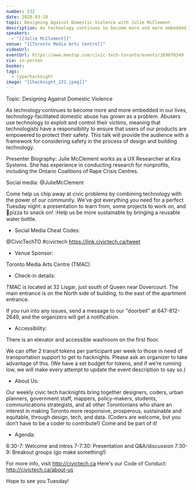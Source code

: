 ```yaml
---
number: 232
date: 2020-03-10
topic: Designing Against Domestic Violence with Julie McClement
description: As technology continues to become more and more embedded in our lives, technology-facilitated domestic abuse has grown as a problem. Abusers use technology to exploit and control their victims, meaning that technologists have a responsibility to ensure that users of our products are empowered to protect their safety. This talk will provide the audience with a framework for considering safety in the process of design and building technology.
speakers:
  - "[[Julie McClement]]"
venue: "[[Toronto Media Arts Centre]]"
videoUrl:
eventUrl: https://www.meetup.com/civic-tech-toronto/events/269070349
via: in-person
booker:
tags:
  - type/hacknight
image: "[[hacknight_232.jpeg]]"
---
```


Topic: Designing Against Domestic Violence

As technology continues to become more and more embedded in our lives, technology-facilitated domestic abuse has grown as a problem. Abusers use technology to exploit and control their victims, meaning that technologists have a responsibility to ensure that users of our products are empowered to protect their safety. This talk will provide the audience with a framework for considering safety in the process of design and building technology.

Presenter Biography: Julie McClement works as a UX Researcher at Kira Systems. She has experience in conducting research for nonprofits, including the Ontario Coalitions of Rape Crisis Centres.

Social media: @JulieMcClement

Come help us chip away at civic problems by combining technology with the power of our community. We've got everything you need for a perfect Tuesday night: a presentation to learn from, some projects to work on, and 🍕pizza to snack on! 💧Help us be more sustainable by bringing a reusable water bottle.

+ Social Media Cheat Codes:

@CivicTechTO \#civictech
https://link.civictech.ca/tweet

+ Venue Sponsor:

Toronto Media Arts Centre (TMAC)

+ Check-in details:

TMAC is located at 32 Lisgar, just south of Queen near Dovercourt. The main entrance is on the North side of building, to the east of the apartment entrance.

If you run into any issues, send a message to our "doorbell" at 647-812-2649, and the organizers will get a notification.

+ Accessibility:

There is an elevator and accessible washroom on the first floor.

We can offer 2 transit tokens per participant per week to those in need of transportation support to get to hacknights. Please ask an organizer to take advantage of this. (We have a set budget for tokens, and if we’re running low, we will make every attempt to update the event description to say so.)

+ About Us:

Our weekly civic tech hacknights bring together designers, coders, urban planners, government staff, mappers, policy-makers, students, communications strategists, and all other Torontonians who share an interest in making Toronto more responsive, prosperous, sustainable and equitable, through design, tech, and data. (Coders are welcome, but you don’t have to be a coder to contribute!) Come and be part of it!

+ Agenda:

6:30-7: Welcome and intros
7-7:30: Presentation and Q&A/discussion
7:30-9: Breakout groups (go make something!)

For more info, visit http://civictech.ca
Here's our Code of Conduct: http://civictech.ca/about-us

Hope to see you Tuesday!